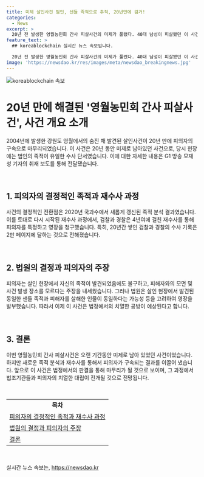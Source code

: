 ```yaml
---
title: 미제 살인사건 범인, 샌들 족적으로 추적, 20년만에 검거!
categories:
  - News
excerpt: >
  20년 전 발생한 영월농민회 간사 피살사건의 미제가 풀렸다. 40대 남성이 피살됐던 이 사건에서 20년 만에 피의자 A 씨가 구속됐다. 당시 현장에서 발견된 족적이 지난 2020년 A 씨의 족적과 99.9% 일치하는 것으로 확인돼 수사가 재개되었다. 검찰은 A 씨에 대한 영장을 청구했고, 법원도 살인 사건 현장에 동일한 샌들 족적이 다수 발견된 점 등을 고려하여 영장을 발부했다. A 씨는 혐의를 강하게 부인하며 법정에서의 전투가 예상된다. (150자)
feature_text: >
  ## koreablockchain 실시간 뉴스 속보입니다.

  20년 전 발생한 영월농민회 간사 피살사건의 미제가 풀렸다. 40대 남성이 피살됐던 이 사건에서 20년 만에 피의자 A 씨가 구속됐다. 당시 현장에서 발견된 족적이 지난 2020년 A 씨의 족적과 99.9% 일치하는 것으로 확인돼 수사가 재개되었다. 검찰은 A 씨에 대한 영장을 청구했고, 법원도 살인 사건 현장에 동일한 샌들 족적이 다수 발견된 점 등을 고려하여 영장을 발부했다. A 씨는 혐의를 강하게 부인하며 법정에서의 전투가 예상된다. (150자)
image: 'https://newsdao.kr/res/images/meta/newsdao_breakingnews.jpg'
---
```


<p><img src="https://newsdao.kr/res/images/meta/newsdao_breakingnews.jpg" alt="koreablockchain 속보" /></p>

<h1 data-ke-size="size26">20년 만에 해결된 '영월농민회 간사 피살사건', 사건 개요 소개</h1>

<p data-ke-size="size16">2004년에 발생한 강원도 영월에서의 숨진 채 발견된 살인사건이 20년 만에 피의자의 구속으로 마무리되었습니다. 이 사건은 20년 동안 미제로 남아있던 사건으로, 당시 현장에는 범인의 족적이 유일한 수사 단서였습니다. 이에 대한 자세한 내용은 G1 방송 모재성 기자의 취재 보도를 통해 전달됐습니다. </p>

<p data-ke-size="size16">&nbsp;</p>

<h2 data-ke-size="size24">1. 피의자의 결정적인 족적과 재수사 과정</h2>

<p data-ke-size="size16">사건의 결정적인 전환점은 2020년 국과수에서 새롭게 갱신된 족적 분석 결과였습니다. 이를 토대로 다시 시작된 재수사 과정에서, 검찰과 경찰은 4년여에 걸친 재수사를 통해 피의자를 특정하고 영장을 청구했습니다. 특히, 20년간 쌓인 검찰과 경찰의 수사 기록은 2만 페이지에 달하는 것으로 전해졌습니다. </p>

<p data-ke-size="size16">&nbsp;</p>

<h2 data-ke-size="size24">2. 법원의 결정과 피의자의 주장</h2>

<p data-ke-size="size16">피의자는 살인 현장에서 자신의 족적이 발견되었음에도 불구하고, 피해자와의 모면 및 사건 발생 장소를 모르다는 주장을 내세웠습니다. 그러나 법원은 살인 현장에서 발견된 동일한 샌들 족적과 피해자를 살해한 인물이 동일하다는 가능성 등을 고려하여 영장을 발부했습니다. 따라서 이제 이 사건은 법정에서의 치열한 공방이 예상된다고 합니다. </p>

<p data-ke-size="size16">&nbsp;</p>

<h2 data-ke-size="size24">3. 결론</h2>

<p data-ke-size="size16">이번 영월농민회 간사 피살사건은 오랜 기간동안 미제로 남아 있었던 사건이었습니다. 하지만 새로운 족적 분석과 재수사를 통해서 피의자가 구속되는 결과를 이끌어 냈습니다. 앞으로 이 사건은 법정에서의 판결을 통해 마무리가 될 것으로 보이며, 그 과정에서 법조기관들과 피의자의 치열한 대립이 전개될 것으로 전망됩니다. </p>

<p data-ke-size="size16">&nbsp;</p>

<table>
    <tbody>
        <tr>
            <td style="text-align: center; height: 17px;"><b>목차</b></td>
        </tr>
        <tr>
            <td style="text-align: left; height: 17px;"><a href="#1">피의자의 결정적인 족적과 재수사 과정</a></td>
        </tr>
        <tr>
            <td style="text-align: left; height: 17px;"><a href="#2">법원의 결정과 피의자의 주장</a></td>
        </tr>
        <tr>
            <td style="text-align: left; height: 17px;"><a href="#3">결론</a></td>
        </tr>
    </tbody>
</table>

<p data-ke-size="size16">&nbsp;</p>
실시간 뉴스 속보는, <a href="https://newsdao.kr" rel="dofollow">https://newsdao.kr</a>


